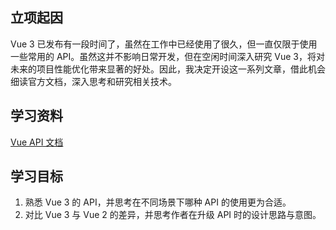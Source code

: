 ## 立项起因

Vue 3 已发布有一段时间了，虽然在工作中已经使用了很久，但一直仅限于使用一些常用的 API。虽然这并不影响日常开发，但在空闲时间深入研究 Vue 3，将对未来的项目性能优化带来显著的好处。因此，我决定开设这一系列文章，借此机会细读官方文档，深入思考和研究相关技术。

## 学习资料

[Vue API 文档](https://cn.vuejs.org/api/)

## 学习目标

1. 熟悉 Vue 3 的 API，并思考在不同场景下哪种 API 的使用更为合适。
2. 对比 Vue 3 与 Vue 2 的差异，并思考作者在升级 API 时的设计思路与意图。
